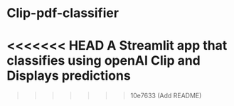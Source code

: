 # Clip-pdf-classifier
<<<<<<< HEAD
A Streamlit app that classifies using openAI Clip and Displays predictions
=======
>>>>>>> 10e7633 (Add README)
